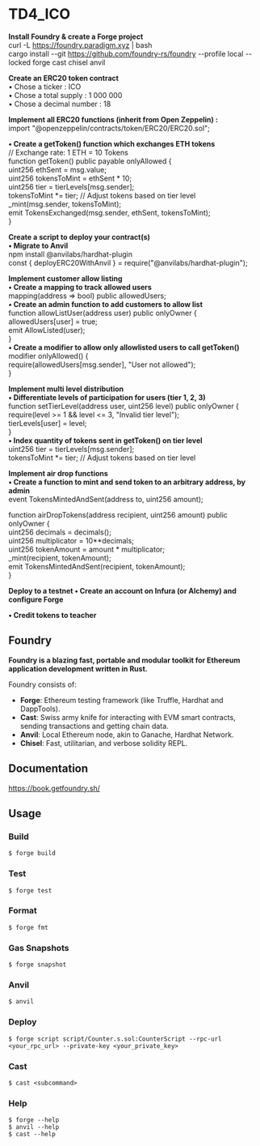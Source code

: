 # TD4_ICO

**Install Foundry & create a Forge project**  
curl -L https://foundry.paradigm.xyz | bash  
cargo install --git https://github.com/foundry-rs/foundry --profile local --locked forge cast chisel anvil  
  
**Create an ERC20 token contract**  
• Chose a ticker : ICO  
• Chose a total supply : 1 000 000  
• Chose a decimal number : 18  
  
**Implement all ERC20 functions (inherit from Open Zeppelin) :**    
import "@openzeppelin/contracts/token/ERC20/ERC20.sol";  
  
**• Create a getToken() function which exchanges ETH tokens**  
// Exchange rate: 1 ETH = 10 Tokens  
function getToken() public payable onlyAllowed {  
  uint256 ethSent = msg.value;  
  uint256 tokensToMint = ethSent * 10;  
  uint256 tier = tierLevels[msg.sender];  
  tokensToMint *= tier; // Adjust tokens based on tier level  
  _mint(msg.sender, tokensToMint);  
  emit TokensExchanged(msg.sender, ethSent, tokensToMint);  
}  
  
**Create a script to deploy your contract(s)   
  • Migrate to Anvil**  
npm install @anvilabs/hardhat-plugin  
const { deployERC20WithAnvil } = require("@anvilabs/hardhat-plugin");  
  
**Implement customer allow listing  
• Create a mapping to track allowed users**  
mapping(address => bool) public allowedUsers;  
**• Create an admin function to add customers to allow list**  
function allowListUser(address user) public onlyOwner {  
  allowedUsers[user] = true;  
  emit AllowListed(user);  
}  
**• Create a modifier to allow only allowlisted users to call getToken()**  
modifier onlyAllowed() {  
  require(allowedUsers[msg.sender], "User not allowed");  
}  
  
**Implement multi level distribution  
• Differentiate levels of participation for users (tier 1, 2, 3)**  
function setTierLevel(address user, uint256 level) public onlyOwner {  
  require(level >= 1 && level <= 3, "Invalid tier level");  
  tierLevels[user] = level;  
  }  
**• Index quantity of tokens sent in getToken() on tier level**  
uint256 tier = tierLevels[msg.sender];  
tokensToMint *= tier; // Adjust tokens based on tier level  
  
**Implement air drop functions  
• Create a function to mint and send token to an arbitrary address, by admin**  
event TokensMintedAndSent(address to, uint256 amount);  
  
function airDropTokens(address recipient, uint256 amount) public onlyOwner {  
  uint256 decimals = decimals();  
  uint256 multiplicator = 10**decimals;  
  uint256 tokenAmount = amount * multiplicator;  
  _mint(recipient, tokenAmount);  
  emit TokensMintedAndSent(recipient, tokenAmount);  
    }  

**Deploy to a testnet
• Create an account on Infura (or Alchemy) and configure Forge**

**• Credit tokens to teacher**
## Foundry

**Foundry is a blazing fast, portable and modular toolkit for Ethereum application development written in Rust.**

Foundry consists of:

-   **Forge**: Ethereum testing framework (like Truffle, Hardhat and DappTools).
-   **Cast**: Swiss army knife for interacting with EVM smart contracts, sending transactions and getting chain data.
-   **Anvil**: Local Ethereum node, akin to Ganache, Hardhat Network.
-   **Chisel**: Fast, utilitarian, and verbose solidity REPL.

## Documentation

https://book.getfoundry.sh/

## Usage

### Build

```shell
$ forge build
```

### Test

```shell
$ forge test
```

### Format

```shell
$ forge fmt
```

### Gas Snapshots

```shell
$ forge snapshot
```

### Anvil

```shell
$ anvil
```

### Deploy

```shell
$ forge script script/Counter.s.sol:CounterScript --rpc-url <your_rpc_url> --private-key <your_private_key>
```

### Cast

```shell
$ cast <subcommand>
```

### Help

```shell
$ forge --help
$ anvil --help
$ cast --help
```
